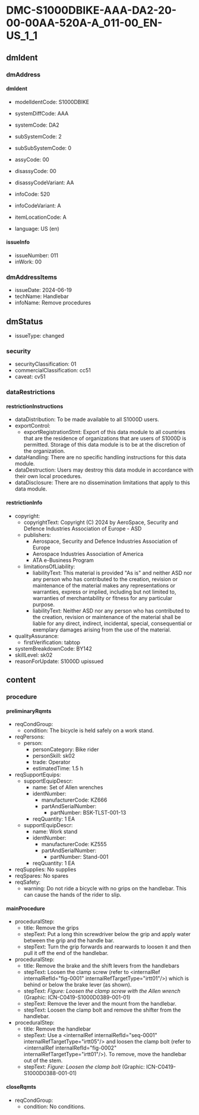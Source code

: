 # DMC-S1000DBIKE-AAA-DA2-20-00-00AA-520A-A_011-00_EN-US_1_1

## dmIdent

### dmAddress

#### dmIdent

*   modelIdentCode: S1000DBIKE
*   systemDiffCode: AAA
*   systemCode: DA2
*   subSystemCode: 2
*   subSubSystemCode: 0
*   assyCode: 00
*   disassyCode: 00
*   disassyCodeVariant: AA
*   infoCode: 520
*   infoCodeVariant: A
*   itemLocationCode: A

*   language: US (en)

#### issueInfo

*   issueNumber: 011
*   inWork: 00

### dmAddressItems

*   issueDate: 2024-06-19
*   techName: Handlebar
*   infoName: Remove procedures

## dmStatus

*   issueType: changed

### security

*   securityClassification: 01
*   commercialClassification: cc51
*   caveat: cv51

### dataRestrictions

#### restrictionInstructions

*   dataDistribution: To be made available to all S1000D users.
*   exportControl:
    *   exportRegistrationStmt: Export of this data module to all countries that are the residence of organizations that are users of S1000D is permitted. Storage of this data module is to be at the discretion of the organization.
*   dataHandling: There are no specific handling instructions for this data module.
*   dataDestruction: Users may destroy this data module in accordance with their own local procedures.
*   dataDisclosure: There are no dissemination limitations that apply to this data module.

#### restrictionInfo

*   copyright:
    *   copyrightText: Copyright (C) 2024 by AeroSpace, Security and Defence Industries Association of Europe - ASD
    *   publishers:
        *   Aerospace, Security and Defence Industries Association of Europe
        *   Aerospace Industries Association of America
        *   ATA e-Business Program
    *   limitationsOfLiability:
        *   liabilityText: This material is provided "As is" and neither ASD nor any person who has contributed to the creation, revision or maintenance of the material makes any representations or warranties, express or implied, including but not limited to, warranties of merchantability or fitness for any particular purpose.
        *   liabilityText: Neither ASD nor any person who has contributed to the creation, revision or maintenance of the material shall be liable for any direct, indirect, incidental, special, consequential or exemplary damages arising from the use of the material.
*   qualityAssurance:
    *   firstVerification: tabtop
*   systemBreakdownCode: BY142
*   skillLevel: sk02
*   reasonForUpdate: S1000D upissued

## content

### procedure

#### preliminaryRqmts

*   reqCondGroup:
    *   condition: The bicycle is held safely on a work stand.
*   reqPersons:
    *   person:
        *   personCategory: Bike rider
        *   personSkill: sk02
        *   trade: Operator
        *   estimatedTime: 1.5 h
*   reqSupportEquips:
    *   supportEquipDescr:
        *   name: Set of Allen wrenches
        *   identNumber:
            *   manufacturerCode: KZ666
            *   partAndSerialNumber:
                *   partNumber: BSK-TLST-001-13
        *   reqQuantity: 1 EA
    *   supportEquipDescr:
        *   name: Work stand
        *   identNumber:
            *   manufacturerCode: KZ555
            *   partAndSerialNumber:
                *   partNumber: Stand-001
        *   reqQuantity: 1 EA
*   reqSupplies: No supplies
*   reqSpares: No spares
*   reqSafety:
    *   warning: Do not ride a bicycle with no grips on the handlebar. This can cause the hands of the rider to slip.

#### mainProcedure

*   proceduralStep:
    *   title: Remove the grips
    *   stepText: Put a long thin screwdriver below the grip and apply water between the grip and the handle bar.
    *   stepText: Turn the grip forwards and rearwards to loosen it and then pull it off the end of the handlebar.
*   proceduralStep:
    *   title: Remove the brake and the shift levers from the handlebars
    *   stepText: Loosen the clamp screw (refer to &lt;internalRef internalRefId="fig-0001" internalRefTargetType="irtt01"/&gt;) which is behind or below the brake lever (as shown).
    *   stepText: *Figure: Loosen the clamp screw with the Allen wrench* (Graphic: ICN-C0419-S1000D0389-001-01)
    *   stepText: Remove the lever and the mount from the handlebar.
    *   stepText: Loosen the clamp bolt and remove the shifter from the handlebar.
*   proceduralStep:
    *   title: Remove the handlebar
    *   stepText: Use a &lt;internalRef internalRefId="seq-0001" internalRefTargetType="irtt05"/&gt; and loosen the clamp bolt (refer to &lt;internalRef internalRefId="fig-0002" internalRefTargetType="irtt01"/&gt;). To remove, move the handlebar out of the stem.
    *   stepText: *Figure: Loosen the clamp bolt* (Graphic: ICN-C0419-S1000D0388-001-01)

#### closeRqmts

*   reqCondGroup:
    *   condition: No conditions.